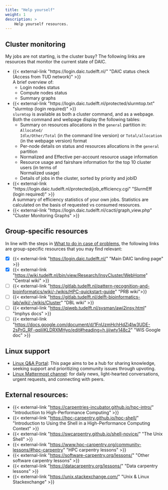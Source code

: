 ```yaml
---
title: "Help yourself"
weight: 1
description: >
    Help yourself resources.
---
```


## Cluster monitoring
My jobs are not starting, is the cluster busy? The following links are resources that monitor the current state of DAIC.

<ul>
  <li>
      <summary>{{< external-link "https://login.daic.tudelft.nl/" "DAIC status check (Access from TUD network)" >}} </summary>
      A brief overview of:
      <ul>
        <li>Login nodes status</li>
        <li>Compute nodes status </li>
        <li>Summary graphs</li>
      </ul>
  </li>
  <li> 
    <summary>{{< external-link "https://login.daic.tudelft.nl/protected/slurmtop.txt" "slurmtop (login required)" >}}</summary> 
    <code>slurmtop</code> is available as both a cluster command, and as a webpage. Both the command and webpage  display the following tables:
      <ul>
        <li>Summary on resources allocations in the <code>general</code> partition in: <code>Allocated/</li>Idle/Other/Total</code> (in the command line version) or <code>Total/allocation</code> (in the webpage version) format
        <li>Per-node details on status and resources allocations in the <code>general</code> partition </li>
        <li>Normalized and Effective per-account resource usage information </li>
        <li>Resource usage and fairshare information for the top 10 cluster users (in terms of </li>Normalized usage)
        <li>Details of jobs in the cluster, sorted by priority and jobID </li>
      </ul>
  </li>
  <li>
      <summary>{{< external-link "https://login.daic.tudelft.nl/protected/job_efficiency.cgi" "SlurmEff (login required)" >}}</summary>
      A summary of efficiency statistics of your own jobs. Statistics are calculated on the basis of requested vs consumed resources. 
  </li>
  <li>{{< external-link "https://login.daic.tudelft.nl/cacti/graph_view.php" "Cluster Monitoring Graphs" >}}
  </li>
  </li>
</ul>


<!--add blocks of content here to add more sections to the community page -->
## Group-specific resources 
In line with the steps in [What to do in case of problems](../docs/intro_daic/user_agreement#what-to-do-in-case-of-problems), the following links are group-specific resources that you may find relevant:

- [x] {{< external-link "https://login.daic.tudelft.nl/" "Main DAIC landing page" >}}  
- [x] {{< external-link "https://wiki.tudelft.nl/bin/view/Research/InsyCluster/WebHome" "Central wiki" >}}
- [ ] {{< external-link "https://gitlab.tudelft.nl/pattern-recognition-and-bioinformatics/wiki/-/wikis/HPC-quickstart-guide" "PRB wiki">}} <!--from Ruud & Tom V) -->
- [ ] {{< external-link "https://gitlab.tudelft.nl/delft-bioinformatics-lab/wiki/-/wikis/Cluster" "DBL wiki" >}} <!--from Yasin -->
- [ ] {{< external-link "https://qiweb.tudelft.nl/sysman/awi2insy.html" "Imphys docs" >}} <!--(https://qiweb.tudelft.nl/sysman/hpc_servers.html; https://qiweb.tudelft.nl/sysman/hpc/hpc.html from Ronald) -->
- [ ] {{< external-link "https://docs.google.com/document/d/1FnUzmHchHdZi4Iw3UDE-2sPrG_RF-qqIilKLDRXMHyo/edit#heading=h.jjiiwty148c2" "WIS Google doc" >}} <!-- from Ziyu, WIS -->

## Linux support
* [Linux Q&A Portal](https://linux.ewi.tudelft.nl/): This page aims to be a hub for sharing knowledge, seeking support and prioritizing community issues through upvoting.
* [Linux Mattermost channel](https://mattermost.tudelft.nl/linux-user-group/): for daily news, light-hearted conversations, urgent requests, and connecting        with peers.

<!-- 
Additional resources:
* Walk-in sessions
* Training materials
* Tutorials and or external resources

Style guide:
https://www.kubeflow.org/docs/about/style-guide/

Interesting documentations:
https://support.ceci-hpc.be/doc/index.html
-->

## External resources:
- {{< external-link "https://carpentries-incubator.github.io/hpc-intro/" "Introduction to High-Performance Computing" >}}
- {{< external-link "https://hpc-carpentry.github.io/hpc-shell/" "Introduction to Using the Shell in a High-Performance Computing Context" >}}
- {{< external-link "https://swcarpentry.github.io/shell-novice/" "The Unix Shell" >}}
- {{< external-link "https://www.hpc-carpentry.org/community-lessons/#hpc-carpentry" "HPC carpentry lessons" >}}
- {{< external-link "https://software-carpentry.org/lessons/" "Other software carpentry lessons" >}}
- {{< external-link "https://datacarpentry.org/lessons/" "Data carpentry lessons" >}}
- {{< external-link "https://unix.stackexchange.com/" "Unix & Linux Stackexchange" >}}
